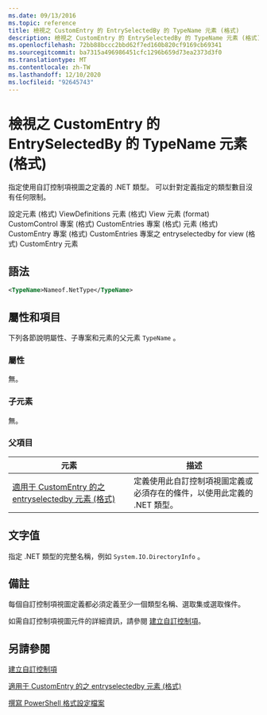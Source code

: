 ```yaml
---
ms.date: 09/13/2016
ms.topic: reference
title: 檢視之 CustomEntry 的 EntrySelectedBy 的 TypeName 元素 (格式)
description: 檢視之 CustomEntry 的 EntrySelectedBy 的 TypeName 元素 (格式)
ms.openlocfilehash: 72bb88bccc2bbd62f7ed160b820cf9169cb69341
ms.sourcegitcommit: ba7315a496986451cfc1296b659d73ea2373d3f0
ms.translationtype: MT
ms.contentlocale: zh-TW
ms.lasthandoff: 12/10/2020
ms.locfileid: "92645743"
---
```

# <a name="typename-element-for-entryselectedby-for-customentry-for-view-format"></a>檢視之 CustomEntry 的 EntrySelectedBy 的 TypeName 元素 (格式)

指定使用自訂控制項視圖之定義的 .NET 類型。 可以針對定義指定的類型數目沒有任何限制。

設定元素 (格式) ViewDefinitions 元素 (格式) View 元素 (format) CustomControl 專案 (格式) CustomEntries 專案 (格式) 元素 (格式) CustomEntry 專案 (格式) CustomEntries 專案之 entryselectedby for view (格式) CustomEntry 元素

## <a name="syntax"></a>語法

```xml
<TypeName>Nameof.NetType</TypeName>
```

## <a name="attributes-and-elements"></a>屬性和項目

下列各節說明屬性、子專案和元素的父元素 `TypeName` 。

### <a name="attributes"></a>屬性

無。

### <a name="child-elements"></a>子元素

無。

### <a name="parent-elements"></a>父項目

|元素|描述|
|-------------|-----------------|
|[適用于 CustomEntry 的之 entryselectedby 元素 (格式) ](./entryselectedby-element-for-customentry-for-customcontrol-for-view-format.md)|定義使用此自訂控制項視圖定義或必須存在的條件，以使用此定義的 .NET 類型。|

## <a name="text-value"></a>文字值

指定 .NET 類型的完整名稱，例如 `System.IO.DirectoryInfo` 。

## <a name="remarks"></a>備註

每個自訂控制項視圖定義都必須定義至少一個類型名稱、選取集或選取條件。

如需自訂控制項視圖元件的詳細資訊，請參閱 [建立自訂控制項](./creating-custom-controls.md)。

## <a name="see-also"></a>另請參閱

[建立自訂控制項](./creating-custom-controls.md)

[適用于 CustomEntry 的之 entryselectedby 元素 (格式) ](./entryselectedby-element-for-customentry-for-customcontrol-for-view-format.md)

[撰寫 PowerShell 格式設定檔案](./writing-a-powershell-formatting-file.md)
